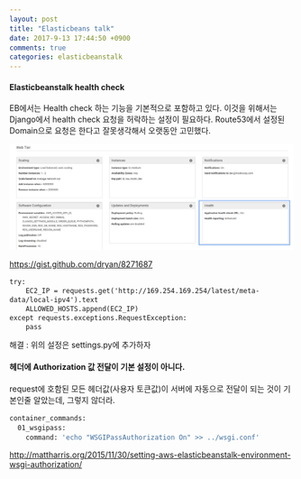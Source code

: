 ```yaml
---
layout: post
title: "Elasticbeans talk"
date: 2017-9-13 17:44:50 +0900
comments: true
categories: elasticbeanstalk
---
```


#### Elasticbeanstalk health check
EB에서는 Health check 하는 기능을 기본적으로 포함하고 있다. 이것을 위해서는 Django에서 health check 요청을 허락하는 설정이 필요하다.
Route53에서 설정된 Domain으로 요청은 한다고 잘못생각해서 오랫동안 고민했다.

![/images/elasticbeans-health-check-0913.png](/images/elasticbeans-health-check-0913.png)

https://gist.github.com/dryan/8271687

    try:
        EC2_IP = requests.get('http://169.254.169.254/latest/meta-data/local-ipv4').text
        ALLOWED_HOSTS.append(EC2_IP)
    except requests.exceptions.RequestException:
        pass

해결 : 위의 설정은 settings.py에 추가하자


#### 헤더에 Authorization 값 전달이 기본 설정이 아니다.
request에 호함된 모든 헤더값(사용자 토큰값)이 서버에 자동으로 전달이 되는 것이 기본인줄 알았는데, 그렇지 않더라. 

``` bash [wsgi_enabled_pass.config]
container_commands:
  01_wsgipass:
    command: 'echo "WSGIPassAuthorization On" >> ../wsgi.conf'
```
http://mattharris.org/2015/11/30/setting-aws-elasticbeanstalk-environment-wsgi-authorization/
